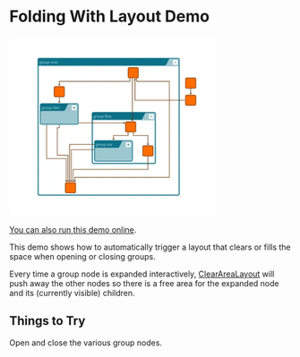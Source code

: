 <!--
 //////////////////////////////////////////////////////////////////////////////
 // @license
 // This file is part of yFiles for HTML.
 // Use is subject to license terms.
 //
 // Copyright (c) by yWorks GmbH, Vor dem Kreuzberg 28,
 // 72070 Tuebingen, Germany. All rights reserved.
 //
 //////////////////////////////////////////////////////////////////////////////
-->
# Folding With Layout Demo

<img src="../../../doc/demo-thumbnails/folding-with-layout.webp" alt="demo-thumbnail" height="320"/>

[You can also run this demo online](https://www.yfiles.com/demos/layout/foldingwithlayout/).

This demo shows how to automatically trigger a layout that clears or fills the space when opening or closing groups.

Every time a group node is expanded interactively, [ClearAreaLayout](https://docs.yworks.com/yfileshtml/#/api/ClearAreaLayout) will push away the other nodes so there is a free area for the expanded node and its (currently visible) children.

## Things to Try

Open and close the various group nodes.
